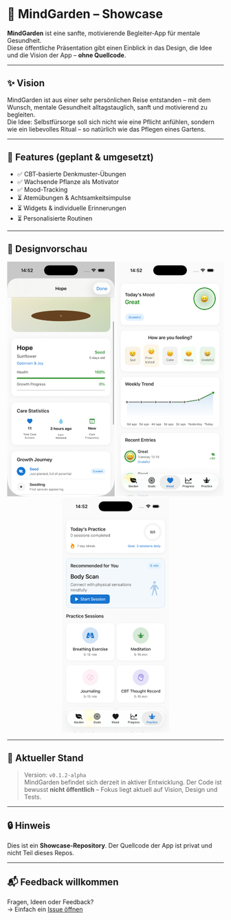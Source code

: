 # 🌱 MindGarden – Showcase

**MindGarden** ist eine sanfte, motivierende Begleiter-App für mentale Gesundheit.  
Diese öffentliche Präsentation gibt einen Einblick in das Design, die Idee und die Vision der App – **ohne Quellcode**.

---

## ✨ Vision

MindGarden ist aus einer sehr persönlichen Reise entstanden – mit dem Wunsch, mentale Gesundheit alltagstauglich, sanft und motivierend zu begleiten.  
Die Idee: Selbstfürsorge soll sich nicht wie eine Pflicht anfühlen, sondern wie ein liebevolles Ritual – so natürlich wie das Pflegen eines Gartens.

---

## 🧠 Features (geplant & umgesetzt)

- ✅ CBT-basierte Denkmuster-Übungen  
- ✅ Wachsende Pflanze als Motivator  
- ✅ Mood-Tracking  
- ⏳ Atemübungen & Achtsamkeitsimpulse  
- ⏳ Widgets & individuelle Erinnerungen  
- ⏳ Personalisierte Routinen

---

## 🎨 Designvorschau

<p align="center">
  <img src="assets/screenshot-plant.png" width="250" alt="Wachsende Pflanze">
  <img src="assets/screenshot-moodtracker.png" width="250" alt="Mood Tracker Beispiel">
  <img src="assets/screenshot-practice.png" width="250" alt="Übungsseite">
</p>

---

## 🚧 Aktueller Stand

> Version: `v0.1.2-alpha`  
> MindGarden befindet sich derzeit in aktiver Entwicklung. Der Code ist bewusst **nicht öffentlich** – Fokus liegt aktuell auf Vision, Design und Tests.

---

## 🔒 Hinweis

Dies ist ein **Showcase-Repository**. Der Quellcode der App ist privat und nicht Teil dieses Repos.

---

## 📬 Feedback willkommen

Fragen, Ideen oder Feedback?  
→ Einfach ein [Issue öffnen](https://github.com/Matshio7/mindgarden-showcase/issues)
